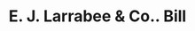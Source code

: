 ---
doi: 10.7916/D8Z04M5X
date_other: '1870'
date_other_textual: 1870-1879
form: printed ephemera
genre:
- Invoices
name:
- E. J. Larrabee & Co.
object_in_context_url: https://biggert.cul.columbia.edu/items/view/ave_biggert_00828
subject_hierarchical_geographic:
- Albany, New York, United States
subject_name:
- E. J. Larrabee & Co.
title: E. J. Larrabee & Co.. Bill
sort_title: E. J. Larrabee & Co.. Bill
call_number: ave_biggert_00828
coordinates:
- 42.652499999999996,-73.75722222222223
pid: ave_biggert_00828
identifiers: ave_biggert_00828
permalink: /biggert/ave_biggert_00828/
layout: iiif-image-page
---